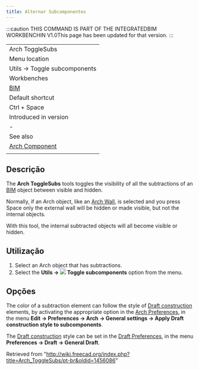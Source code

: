 ```yaml
---
title: Alternar Subcomponentes
---
```

:::caution
THIS COMMAND IS PART OF THE INTEGRATEDBIM WORKBENCHIN V1.0This page has been updated for that version.
:::

|  |
| --- |
| Arch ToggleSubs |
| Menu location |
| Utils → Toggle subcomponents |
| Workbenches |
| [BIM](/BIM_Workbench "BIM Workbench") |
| Default shortcut |
| Ctrl + Space |
| Introduced in version |
| - |
| See also |
| [Arch Component](/Arch_Component "Arch Component") |
|  |

## Descrição

The **Arch ToggleSubs** tools toggles the visibility of all the subtractions of an [BIM](/BIM_Workbench "BIM Workbench") object between visible and hidden.

Normally, if an Arch object, like an [Arch Wall](/Arch_Wall "Arch Wall"), is selected and you press Space only the external wall will be hidden or made visible, but not the internal objects.

With this tool, the internal subtracted objects will all become visible or hidden.

## Utilização

1. Select an Arch object that has subtractions.
2. Select the **Utils → ![](/images/Arch_ToggleSubs.svg) Toggle subcomponents** option from the menu.

## Opções

The color of a subtraction element can follow the style of [Draft construction](/Draft_ToggleConstructionMode "Draft ToggleConstructionMode") elements, by activating the appropriate option in the [Arch Preferences](/Arch_Preferences "Arch Preferences"), in the menu **Edit → Preferences → Arch → General settings → Apply Draft construction style to subcomponents**.

The [Draft construction](/Draft_ToggleConstructionMode "Draft ToggleConstructionMode") style can be set in the [Draft Preferences](/Draft_Preferences "Draft Preferences"), in the menu **Preferences → Draft → General Draft**.

Retrieved from "<http://wiki.freecad.org/index.php?title=Arch_ToggleSubs/pt-br&oldid=1456086>"